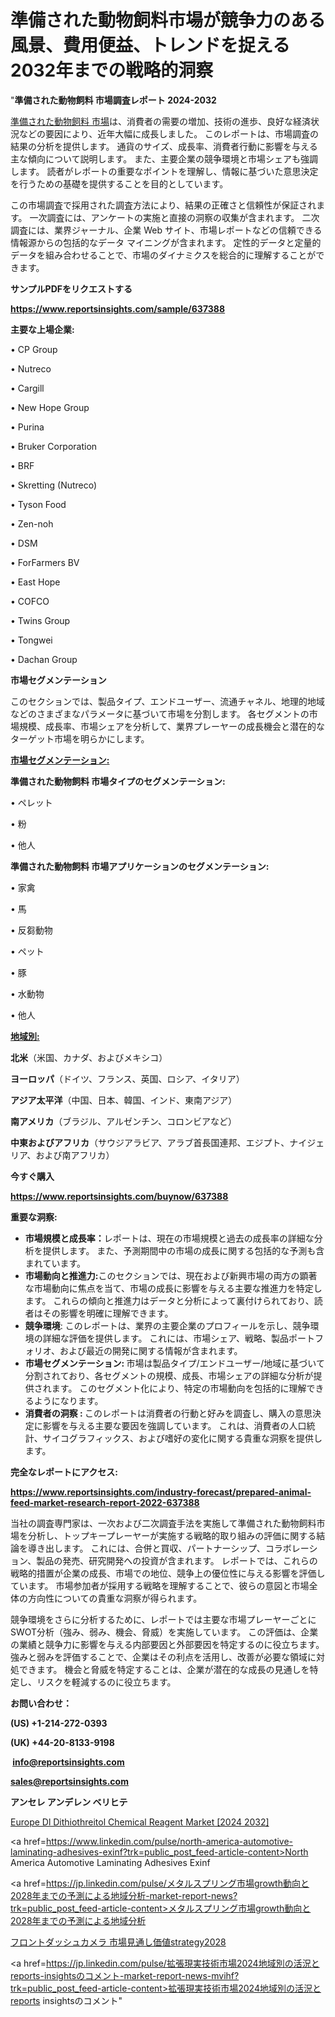 # 準備された動物飼料市場が競争力のある風景、費用便益、トレンドを捉える2032年までの戦略的洞察

"<strong>準備された動物飼料 市場調査レポート 2024-2032</strong>

<a href=https://www.reportsinsights.com/sample/637388>準備された動物飼料 市場</a>は、消費者の需要の増加、技術の進歩、良好な経済状況などの要因により、近年大幅に成長しました。 このレポートは、市場調査の結果の分析を提供します。 通貨のサイズ、成長率、消費者行動に影響を与える主な傾向について説明します。 また、主要企業の競争環境と市場シェアも強調します。 読者がレポートの重要なポイントを理解し、情報に基づいた意思決定を行うための基礎を提供することを目的としています。

この市場調査で採用された調査方法により、結果の正確さと信頼性が保証されます。 一次調査には、アンケートの実施と直接の洞察の収集が含まれます。 二次調査には、業界ジャーナル、企業 Web サイト、市場レポートなどの信頼できる情報源からの包括的なデータ マイニングが含まれます。 定性的データと定量的データを組み合わせることで、市場のダイナミクスを総合的に理解することができます。

<strong><b>サンプルPDFをリクエストする</b></strong>

<a href=https://www.reportsinsights.com/sample/637388><strong><u>https://www.reportsinsights.com/sample/637388</u></strong></a>

<strong>主要な上場企業:</strong>

• CP Group

• Nutreco

• Cargill

• New Hope Group

• Purina

• Bruker Corporation

• BRF

• Skretting (Nutreco)

• Tyson Food

• Zen-noh

• DSM

• ForFarmers BV

• East Hope

• COFCO

• Twins Group

• Tongwei

• Dachan Group

<strong>市場セグメンテーション</strong>

このセクションでは、製品タイプ、エンドユーザー、流通チャネル、地理的地域などのさまざまなパラメータに基づいて市場を分割します。 各セグメントの市場規模、成長率、市場シェアを分析して、業界プレーヤーの成長機会と潜在的なターゲット市場を明らかにします。

<strong><u>市場セグメンテーション</u></strong><strong><u>:</u></strong>

<strong>準備された動物飼料 市場タイプのセグメンテーション:</strong>

• ペレット

• 粉

• 他人

<strong>準備された動物飼料 市場アプリケーションのセグメンテーション:</strong>

• 家禽

• 馬

• 反芻動物

• ペット

• 豚

• 水動物

• 他人

<strong><u>地域別</u></strong><strong><u>:</u></strong>

<strong>北米</strong>（米国、カナダ、およびメキシコ）

<strong>ヨーロッパ</strong>（ドイツ、フランス、英国、ロシア、イタリア）

<strong>アジア太平洋</strong>（中国、日本、韓国、インド、東南アジア）

<strong>南アメリカ</strong>（ブラジル、アルゼンチン、コロンビアなど）

<strong>中東およびアフリカ</strong>（サウジアラビア、アラブ首長国連邦、エジプト、ナイジェリア、および南アフリカ）

<strong>今すぐ購入</strong>

<a href=https://www.reportsinsights.com/buynow/637388><strong><u>https://www.reportsinsights.com/buynow/637388</u></strong></a>

<strong>重要な洞察:</strong>
<ul>
  <li><strong>市場規模と成長率：</strong>レポートは、現在の市場規模と過去の成長率の詳細な分析を提供します。 また、予測期間中の市場の成長に関する包括的な予測も含まれています。</li>
  <li><strong>市場動向と推進力:</strong>このセクションでは、現在および新興市場の両方の顕著な市場動向に焦点を当て、市場の成長に影響を与える主要な推進力を特定します。 これらの傾向と推進力はデータと分析によって裏付けられており、読者はその影響を明確に理解できます。</li>
  <li><strong>競争環境</strong>: このレポートは、業界の主要企業のプロフィールを示し、競争環境の詳細な評価を提供します。 これには、市場シェア、戦略、製品ポートフォリオ、および最近の開発に関する情報が含まれます。</li>
  <li><strong>市場セグメンテーション: </strong>市場は製品タイプ/エンドユーザー/地域に基づいて分割されており、各セグメントの規模、成長、市場シェアの詳細な分析が提供されます。 このセグメント化により、特定の市場動向を包括的に理解できるようになります。</li>
  <li><strong>消費者の洞察 : </strong>このレポートは消費者の行動と好みを調査し、購入の意思決定に影響を与える主要な要因を強調しています。 これは、消費者の人口統計、サイコグラフィックス、および嗜好の変化に関する貴重な洞察を提供します。</li>
</ul>
<strong>完全なレポートにアクセス:</strong>

<a href=https://www.reportsinsights.com/industry-forecast/prepared-animal-feed-market-research-report-2022-637388><strong><u><b>https://www.reportsinsights.com/industry-forecast/prepared-animal-feed-market-research-report-2022-637388</b></u></strong></a>

当社の調査専門家は、一次および二次調査手法を実施して準備された動物飼料市場を分析し、トップキープレーヤーが実施する戦略的取り組みの評価に関する結論を導き出します。 これには、合併と買収、パートナーシップ、コラボレーション、製品の発売、研究開発への投資が含まれます。 レポートでは、これらの戦略的措置が企業の成長、市場での地位、競争上の優位性に与える影響を評価しています。 市場参加者が採用する戦略を理解することで、彼らの意図と市場全体の方向性についての貴重な洞察が得られます。

競争環境をさらに分析するために、レポートでは主要な市場プレーヤーごとにSWOT分析（強み、弱み、機会、脅威）を実施しています。 この評価は、企業の業績と競争力に影響を与える内部要因と外部要因を特定するのに役立ちます。 強みと弱みを評価することで、企業はその利点を活用し、改善が必要な領域に対処できます。 機会と脅威を特定することは、企業が潜在的な成長の見通しを特定し、リスクを軽減するのに役立ちます。

<strong>お問い合わせ：</strong>

<strong>(US) +1-214-272-0393</strong>

<strong>(UK) +44-20-8133-9198</strong>

<strong> </strong><a href=info@reportsinsights.com><strong><u>info@reportsinsights.com</u></strong></a>

<a href=sales@reportsinsights.com><strong><u>sales@reportsinsights.com</u></strong></a>

<strong>アンセレ アンデレン ベリヒテ</strong>

<a href=https://www.linkedin.com/pulse/europe-dl-dithiothreitol-chemical-reagent-market-pkr3e/>Europe Dl Dithiothreitol Chemical Reagent Market [2024 2032]</a>

<a href=https://www.linkedin.com/pulse/north-america-automotive-laminating-adhesives-exinf?trk=public_post_feed-article-content>North America Automotive Laminating Adhesives Exinf</a>

<a href=https://jp.linkedin.com/pulse/メタルスプリング市場growth動向と2028年までの予測による地域分析-market-report-news?trk=public_post_feed-article-content>メタルスプリング市場growth動向と2028年までの予測による地域分析</a>

<a href=https://www.linkedin.com/pulse/フロントダッシュカメラ-市場見通し価値strategy2028-community-market-research/>フロントダッシュカメラ 市場見通し価値strategy2028</a>

<a href=https://jp.linkedin.com/pulse/拡張現実技術市場2024地域別の活況とreports-insightsのコメント-market-report-news-mvihf?trk=public_post_feed-article-content>拡張現実技術市場2024地域別の活況とreports insightsのコメント</a>"
